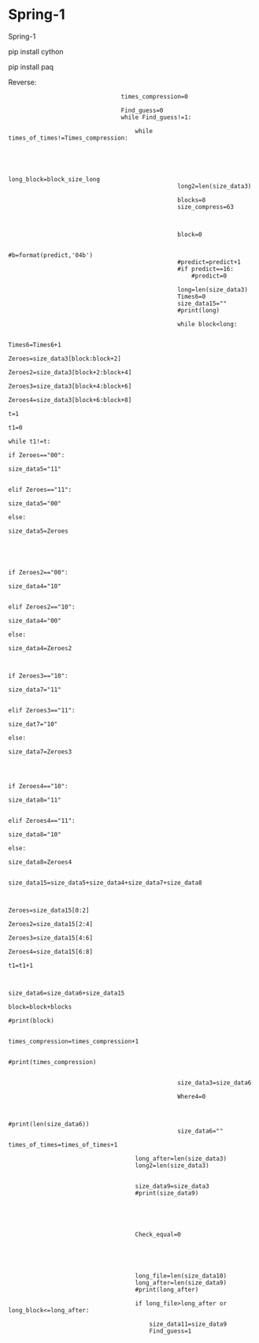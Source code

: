 # Spring-1
Spring-1

pip install cython

pip install paq

Reverse:

                                    
                                    times_compression=0  
                                 
                                    Find_guess=0
                                    while Find_guess!=1:
                                        
                                        while  times_of_times!=Times_compression:


                                                    
                                                   
                                                    long_block=block_size_long
                                                    long2=len(size_data3)
                                                    
                                                    blocks=8
                                                    size_compress=63
                                                 
                                                    
                                                     
                                                    block=0

                                                    #b=format(predict,'04b')
                                                    #predict=predict+1
                                                    #if predict==16:
                                                        #predict=0
                                                    
                                                    long=len(size_data3)
                                                    Times6=0
                                                    size_data15=""
                                                    #print(long)
                                                    
                                                    while block<long:

                                                                                Times6=Times6+1
                                                                                Zeroes=size_data3[block:block+2]
                                                                                Zeroes2=size_data3[block+2:block+4]
                                                                                Zeroes3=size_data3[block+4:block+6]
                                                                                Zeroes4=size_data3[block+6:block+8]
                                                                                t=1
                                                                                t1=0
                                                                                while t1!=t: 
                                                                                    if Zeroes=="00":
                                                                                        size_data5="11"

                                                                                    elif Zeroes=="11":
                                                                                        size_data5="00"                                                                               
                                                                                    else:
                                                                                        size_data5=Zeroes


                                                                                    

                                                                                    if Zeroes2=="00":
                                                                                        size_data4="10"

                                                                                    elif Zeroes2=="10":
                                                                                        size_data4="00"                                                                             
                                                                                    else:
                                                                                        size_data4=Zeroes2


                                                                                    if Zeroes3=="10":
                                                                                        size_data7="11"

                                                                                    elif Zeroes3=="11":
                                                                                        size_dat7="10"                                                                             
                                                                                    else:
                                                                                        size_data7=Zeroes3



                                                                                    if Zeroes4=="10":
                                                                                        size_data8="11"

                                                                                    elif Zeroes4=="11":
                                                                                        size_data8="10"                                                                             
                                                                                    else:
                                                                                        size_data8=Zeroes4

                                                                                    size_data15=size_data5+size_data4+size_data7+size_data8


                                                                                    Zeroes=size_data15[0:2]
                                                                                    Zeroes2=size_data15[2:4]
                                                                                    Zeroes3=size_data15[4:6]
                                                                                    Zeroes4=size_data15[6:8]
                                                                                    t1=t1+1
                                                                                    
                                                                                    
                                                                                size_data6=size_data6+size_data15   
                                                                                block=block+blocks
                                                                                #print(block)
                                                         
                                                    times_compression=times_compression+1
                                                    
                                                    #print(times_compression)
                                                    
                                                    
                                                    size_data3=size_data6
                                                    
                                                    Where4=0
                                                    
                                                    
                                                    #print(len(size_data6))
                                                    size_data6=""
                                                    times_of_times=times_of_times+1
                                                    
                                        long_after=len(size_data3)
                                        long2=len(size_data3)

                                        
                                        size_data9=size_data3
                                        #print(size_data9)
                                        
                                           

                                        
                                        
                                        Check_equal=0

                                        
                                            
                                        
                                        
                                        long_file=len(size_data10)
                                        long_after=len(size_data9)
                                        #print(long_after) 
                                       
                                        if long_file>long_after or long_block<=long_after:
                                           
                                            size_data11=size_data9
                                            Find_guess=1
